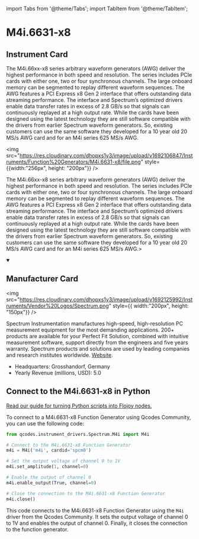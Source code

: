 
import Tabs from '@theme/Tabs';
import TabItem from '@theme/TabItem';

# M4i.6631-x8

## Instrument Card

<div className="flex">

<div>

The M4i.66xx-x8 series arbitrary waveform generators (AWG) deliver the highest performance in both speed and resolution. The series includes PCIe cards with either one, two or four synchronous channels. The large onboard memory can be segmented to replay different waveform sequences. The AWG features a PCI Express x8 Gen 2 interface that offers outstanding data streaming performance. The interface and Spectrum’s optimized drivers enable data transfer rates in excess of 2.8 GB/s so that signals can continuously replayed at a high output rate. While the cards have been designed using the latest technology they are still software compatible with the drivers from earlier Spectrum waveform generators. So, existing customers can use the same software they developed for a 10 year old 20 MS/s AWG card and for an M4i series 625 MS/s AWG.

</div>

<img src="https://res.cloudinary.com/dhopxs1y3/image/upload/v1692106847/Instruments/Function%20Generators/M4i.6631-x8/file.png" style={{width:"256px", height: "200px"}} />

</div>

The M4i.66xx-x8 series arbitrary waveform generators (AWG) deliver the highest performance in both speed and resolution. The series includes PCIe cards with either one, two or four synchronous channels. The large onboard memory can be segmented to replay different waveform sequences. The AWG features a PCI Express x8 Gen 2 interface that offers outstanding data streaming performance. The interface and Spectrum’s optimized drivers enable data transfer rates in excess of 2.8 GB/s so that signals can continuously replayed at a high output rate. While the cards have been designed using the latest technology they are still software compatible with the drivers from earlier Spectrum waveform generators. So, existing customers can use the same software they developed for a 10 year old 20 MS/s AWG card and for an M4i series 625 MS/s AWG.>

<details open>
<summary><h2>Manufacturer Card</h2></summary>

<img src="https://res.cloudinary.com/dhopxs1y3/image/upload/v1692125992/Instruments/Vendor%20Logos/Spectrum.png" style={{ width:"200px", height: "150px"}} />

Spectrum Instrumentation manufactures high-speed, high-resolution PC measurement equipment for the most demanding applications. 200+ products are available for your Perfect Fit Solution, combined with intuitive measurement software, support directly from the engineers and five years warranty. Spectrum products and solutions are used by leading companies and research institutes worldwide. <a href="https://spectrum-instrumentation.com/">Website</a>.

<ul>
  <li>Headquarters: Grosshandorf, Germany</li>
  <li>Yearly Revenue (millions, USD): 5.0</li>
</ul>
</details>

## Connect to the M4i.6631-x8 in Python

[Read our guide for turning Python scripts into Flojoy nodes.](https://docs.flojoy.ai/custom-nodes/creating-custom-node/)


<Tabs>
<TabItem value="Qcodes Community" label="Qcodes Community">

To connect to a M4i.6631-x8 Function Generator using Qcodes Community, you can use the following code:

```python
from qcodes.instrument_drivers.Spectrum.M4i import M4i

# Connect to the M4i.6631-x8 Function Generator
m4i = M4i('m4i', cardid='spcm0')

# Set the output voltage of channel 0 to 1V
m4i.set_amplitude(1, channel=0)

# Enable the output of channel 0
m4i.enable_output(True, channel=0)

# Close the connection to the M4i.6631-x8 Function Generator
m4i.close()
```

This code connects to the M4i.6631-x8 Function Generator using the `M4i` driver from the Qcodes Community. It sets the output voltage of channel 0 to 1V and enables the output of channel 0. Finally, it closes the connection to the function generator.

</TabItem>
</Tabs>